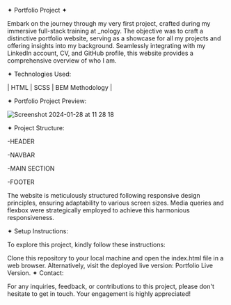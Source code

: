 ✦ Portfolio Project ✦

Embark on the journey through my very first project, crafted during my immersive full-stack training at _nology. The objective was to craft a distinctive portfolio website, serving as a showcase for all my projects and offering insights into my background. Seamlessly integrating with my LinkedIn account, CV, and GitHub profile, this website provides a comprehensive overview of who I am.

✦ Technologies Used:

| HTML | SCSS | BEM Methodology |

✦ Portfolio Project Preview:

![Screenshot 2024-01-28 at 11 28 18](https://github.com/AISimonetta/Portfolio/assets/122782260/15e6f976-6e0a-418a-ab7f-5194c183191b)

✦ Project Structure:

  -HEADER
  
  -NAVBAR
  
  -MAIN SECTION
  
  -FOOTER

The website is meticulously structured following responsive design principles, ensuring adaptability to various screen sizes. Media queries and flexbox were strategically employed to achieve this harmonious responsiveness.

✦ Setup Instructions:

To explore this project, kindly follow these instructions:

Clone this repository to your local machine and open the index.html file in a web browser.
Alternatively, visit the deployed live version: Portfolio Live Version.
✦ Contact:

For any inquiries, feedback, or contributions to this project, please don't hesitate to get in touch. Your engagement is highly appreciated!
